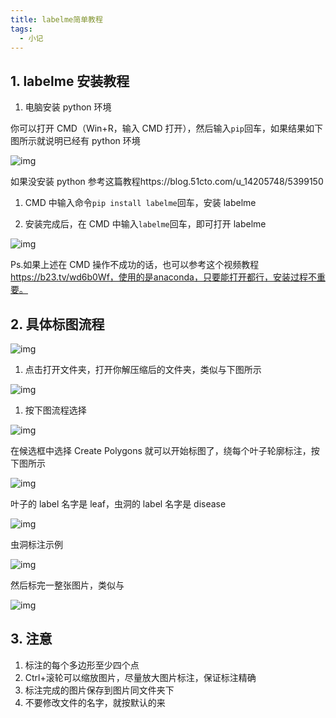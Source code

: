 ```yaml
---
title: labelme简单教程
tags:
  - 小记
---
```


## 1. labelme 安装教程

1. 电脑安装 python 环境

你可以打开 CMD（Win+R，输入 CMD 打开），然后输入`pip`回车，如果结果如下图所示就说明已经有 python 环境

![img](https://yeyi0003.oss-cn-hangzhou.aliyuncs.com/1711248203671-358d631b-ba45-4939-b4b1-0ea4a98251e7.png)

如果没安装 python 参考这篇教程https://blog.51cto.com/u_14205748/5399150

1. CMD 中输入命令`pip install labelme`回车，安装 labelme

1. 安装完成后，在 CMD 中输入`labelme`回车，即可打开 labelme

![img](https://yeyi0003.oss-cn-hangzhou.aliyuncs.com/1711248487443-92abd4c1-4265-453e-bef1-2debbcccd55f.png)

Ps.如果上述在 CMD 操作不成功的话，也可以参考这个视频教程 https://b23.tv/wd6b0Wf，使用的是anaconda，只要能打开都行，安装过程不重要。

## 2. 具体标图流程

![img](https://yeyi0003.oss-cn-hangzhou.aliyuncs.com/1711248570890-be83ecdb-8183-49ff-ae16-7aaa2e9770de.png)

1. 点击打开文件夹，打开你解压缩后的文件夹，类似与下图所示

![img](https://yeyi0003.oss-cn-hangzhou.aliyuncs.com/1711248832447-f752e32e-c8c5-419f-94ec-4c49542dee49.png)

1. 按下图流程选择

![img](https://yeyi0003.oss-cn-hangzhou.aliyuncs.com/1711248891438-cf2167dc-2c77-41a8-a8b7-84b38c985535.png)

在候选框中选择 Create Polygons 就可以开始标图了，绕每个叶子轮廓标注，按下图所示

![img](https://yeyi0003.oss-cn-hangzhou.aliyuncs.com/1711249003290-5990aa0a-aad2-43a9-98a7-4490544e58d3.png)

叶子的 label 名字是 leaf，虫洞的 label 名字是 disease

![img](https://yeyi0003.oss-cn-hangzhou.aliyuncs.com/1711249141934-5fd7c6b1-eca6-4605-be72-6825d1ca3fbb.png)

虫洞标注示例

![img](https://yeyi0003.oss-cn-hangzhou.aliyuncs.com/1711249198705-39c161b0-90af-4a4f-9680-7d16b15584f3.png)

然后标完一整张图片，类似与

![img](https://yeyi0003.oss-cn-hangzhou.aliyuncs.com/1711249385765-103f1197-4e48-4948-a85d-c6fc4956b895.png)

## 3. 注意

1. 标注的每个多边形至少四个点
2. Ctrl+滚轮可以缩放图片，尽量放大图片标注，保证标注精确
3. 标注完成的图片保存到图片同文件夹下
4. 不要修改文件的名字，就按默认的来
